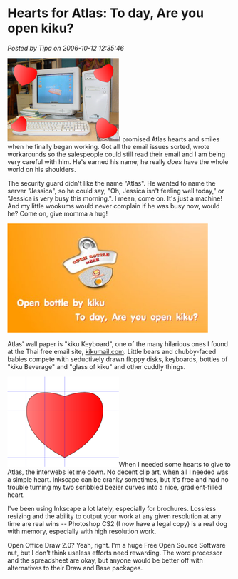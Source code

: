 # Hearts for Atlas: To day, Are you open kiku?

*Posted by Tipa on 2006-10-12 12:35:46*

![Atlas](../../../uploads/2006/10/atlas2.png)I promised Atlas hearts and smiles when he finally began working. Got all the email issues sorted, wrote workarounds so the salespeople could still read their email and I am being very careful with him. He's earned his name; he really *does* have the whole world on his shoulders.

The security guard didn't like the name "Atlas". He wanted to name the server "Jessica", so he could say, "Oh, Jessica isn't feeling well today," or "Jessica is very busy this morning.". I mean, come on. It's just a machine! And my little wookums would never complain if he was busy now, would he? Come on, give momma a hug!

![kikumail](../../../uploads/2006/10/openkiku.jpg)

Atlas' wall paper is "kiku Keyboard", one of the many hilarious ones I found at the Thai free email site, [kikumail.com](http://kikumail.com "Are you follow link To day?"). Little bears and chubby-faced babies compete with seductively drawn floppy disks, keyboards, bottles of "kiku Beverage" and "glass of kiku" and other cuddly things.

![Inkscape Heart](../../../uploads/2006/10/heratscape.png)When I needed some hearts to give to Atlas, the interwebs let me down. No decent clip art, when all I needed was a simple heart. Inkscape can be cranky sometimes, but it's free and had no trouble turning my two scribbled bezier curves into a nice, gradient-filled heart.

I've been using Inkscape a lot lately, especially for brochures. Lossless resizing and the ability to output your work at any given resolution at any time are real wins -- Photoshop CS2 (I now have a legal copy) is a real dog with memory, especially with high resolution work.

Open Office Draw 2.0? Yeah, right. I'm a huge Free Open Source Software nut, but I don't think useless efforts need rewarding. The word processor and the spreadsheet are okay, but anyone would be better off with alternatives to their Draw and Base packages.

